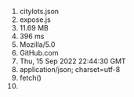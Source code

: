 1. citylots.json
2. expose.js
3. 11.69 MB
4. 396 ms
5. Mozilla/5.0
6. GitHub.com
7. Thu, 15 Sep 2022 22\:44\:30 GMT
8. application/json; charset=utf-8
9. fetch()
10. 
